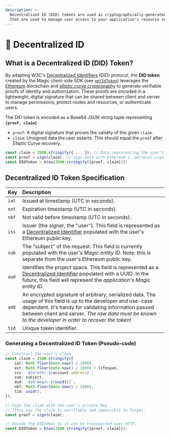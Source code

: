 ```yaml
---
description: >-
  Decentralized ID (DID) tokens are used as cryptographically-generated proofs
  that are used to manage user access to your application's resource server.
---
```


# 👤 Decentralized ID

## What is a Decentralized ID \(DID\) Token?

By adapting W3C's [Decentralized Identifiers](https://w3c-ccg.github.io/did-primer/) \(DID\) protocol, the **DID token** created by the Magic client-side SDK \(see [`getIdToken`](client-sdk/browser-js/sdk/user-module/getidtoken.md)\) leverages the [Ethereum](https://ethereum.org/) blockchain and [elliptic curve cryptography](https://en.wikipedia.org/wiki/Elliptic-curve_cryptography) to generate  verifiable proofs of identity and authorization. These proofs are encoded in a lightweight, digital signature that can be shared between client and server to manage permissions; protect routes and resources, or authenticate users.

The DID token is encoded as a Base64 JSON string tuple representing **`[proof, claim]`**:

* `proof`: A digital signature that proves the validity of the given `claim`.
* `claim`: Unsigned data the user asserts. This should equal the `proof` after Elliptic Curve recovery.

```javascript
const claim = JSON.stringify({ ... }); // Data representing the user's access
const proof = sign(claim); // Sign data with Ethereum's `personal_sign` method
const DIDToken = btoa(JSON.stringify([proof, claim]));
```

## Decentralized ID Token Specification

| Key | Description |
| :--- | :--- |
| `iat` | Issued at timestamp \(UTC in seconds\). |
| `ext` | Expiration timestamp \(UTC in seconds\). |
| `nbf` | Not valid before timestamp \(UTC in seconds\). |
| `iss` | Issuer \(the signer, the "user"\). This field is represented as a [Decentralized Identifier](https://w3c-ccg.github.io/did-primer/#the-format-of-a-did) populated with the user's Ethereum public key. |
| `sub` | The "subject" of the request. This field is currently populated with the user's _Magic entity ID_. Note: this is separate from the user's Ethereum public key. |
| `aud` | Identifies the project space. This field is represented as a [Decentralized Identifier](https://w3c-ccg.github.io/did-primer/#the-format-of-a-did) populated with a UUID. In the future, this field will represent the _application's Magic entity ID._ |
| `add` | An encrypted signature of arbitrary, serialized data. The usage of this field is up to the developer and use-case dependent. It's handy for validating information passed between client and server. _The  raw data must be known to the developer in order to recover the token!_ |
| `tid` | Unique token identifier. |

### Generating a Decentralized ID Token \(Pseudo-code\)

```typescript
// Construct the user's claim
const claim = JSON.stringify({
    iat: Math.floor(Date.now() / 1000),
    ext: Math.floor(Date.now() / 1000) + lifespan,
    iss: `did:ethr:${account.address}`,
    sub: subject,
    aud: `did:magic:${uuid()}`,
    nbf: Math.floor(Date.now() / 1000),
    tid: uuid(),
});

// Sign the claim with the user's private key
// (this way the claim is verifiable and impossible to forge).
const proof = sign(claim);

// Encode the DIDToken so it can be transported over HTTP.
const DIDToken = btoa(JSON.stringify([proof, claim]));
```

